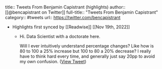 title:: Tweets From Benjamin Capistrant (highlights)
author:: [[@bencapistrant on Twitter]]
full-title:: "Tweets From Benjamin Capistrant"
category:: #tweets
url:: https://twitter.com/bencapistrant

- Highlights first synced by [[Readwise]] [[Nov 19th, 2022]]
	- Hi. Data Scientist with a doctorate here. 
	  
	  Will I ever intuitively understand percentage changes? 
	  Like how is 80 to 100 a 25% increase but 100 to 80 a 20% decrease? I really have to think hard every time, and generally just say 20pp to avoid my own confusion. ([View Tweet](https://twitter.com/bencapistrant/status/1415318241312915461))